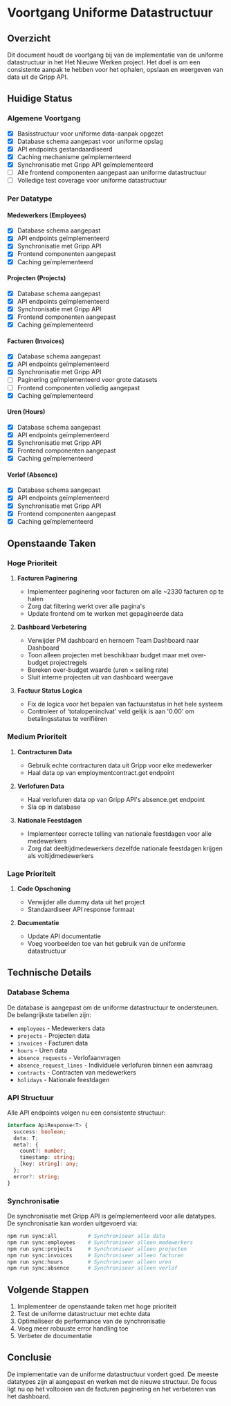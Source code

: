 # Voortgang Uniforme Datastructuur

## Overzicht

Dit document houdt de voortgang bij van de implementatie van de uniforme datastructuur in het Het Nieuwe Werken project. Het doel is om een consistente aanpak te hebben voor het ophalen, opslaan en weergeven van data uit de Gripp API.

## Huidige Status

### Algemene Voortgang
- [x] Basisstructuur voor uniforme data-aanpak opgezet
- [x] Database schema aangepast voor uniforme opslag
- [x] API endpoints gestandaardiseerd
- [x] Caching mechanisme geïmplementeerd
- [x] Synchronisatie met Gripp API geïmplementeerd
- [ ] Alle frontend componenten aangepast aan uniforme datastructuur
- [ ] Volledige test coverage voor uniforme datastructuur

### Per Datatype

#### Medewerkers (Employees)
- [x] Database schema aangepast
- [x] API endpoints geïmplementeerd
- [x] Synchronisatie met Gripp API
- [x] Frontend componenten aangepast
- [x] Caching geïmplementeerd

#### Projecten (Projects)
- [x] Database schema aangepast
- [x] API endpoints geïmplementeerd
- [x] Synchronisatie met Gripp API
- [x] Frontend componenten aangepast
- [x] Caching geïmplementeerd

#### Facturen (Invoices)
- [x] Database schema aangepast
- [x] API endpoints geïmplementeerd
- [x] Synchronisatie met Gripp API
- [ ] Paginering geïmplementeerd voor grote datasets
- [ ] Frontend componenten volledig aangepast
- [x] Caching geïmplementeerd

#### Uren (Hours)
- [x] Database schema aangepast
- [x] API endpoints geïmplementeerd
- [x] Synchronisatie met Gripp API
- [x] Frontend componenten aangepast
- [x] Caching geïmplementeerd

#### Verlof (Absence)
- [x] Database schema aangepast
- [x] API endpoints geïmplementeerd
- [x] Synchronisatie met Gripp API
- [x] Frontend componenten aangepast
- [x] Caching geïmplementeerd

## Openstaande Taken

### Hoge Prioriteit
1. **Facturen Paginering**
   - Implementeer paginering voor facturen om alle ~2330 facturen op te halen
   - Zorg dat filtering werkt over alle pagina's
   - Update frontend om te werken met gepagineerde data

2. **Dashboard Verbetering**
   - Verwijder PM dashboard en hernoem Team Dashboard naar Dashboard
   - Toon alleen projecten met beschikbaar budget maar met over-budget projectregels
   - Bereken over-budget waarde (uren × selling rate)
   - Sluit interne projecten uit van dashboard weergave

3. **Factuur Status Logica**
   - Fix de logica voor het bepalen van factuurstatus in het hele systeem
   - Controleer of 'totalopeninclvat' veld gelijk is aan '0.00' om betalingsstatus te verifiëren

### Medium Prioriteit
1. **Contracturen Data**
   - Gebruik echte contracturen data uit Gripp voor elke medewerker
   - Haal data op van employmentcontract.get endpoint

2. **Verlofuren Data**
   - Haal verlofuren data op van Gripp API's absence.get endpoint
   - Sla op in database

3. **Nationale Feestdagen**
   - Implementeer correcte telling van nationale feestdagen voor alle medewerkers
   - Zorg dat deeltijdmedewerkers dezelfde nationale feestdagen krijgen als voltijdmedewerkers

### Lage Prioriteit
1. **Code Opschoning**
   - Verwijder alle dummy data uit het project
   - Standaardiseer API response formaat

2. **Documentatie**
   - Update API documentatie
   - Voeg voorbeelden toe van het gebruik van de uniforme datastructuur

## Technische Details

### Database Schema
De database is aangepast om de uniforme datastructuur te ondersteunen. De belangrijkste tabellen zijn:

- `employees` - Medewerkers data
- `projects` - Projecten data
- `invoices` - Facturen data
- `hours` - Uren data
- `absence_requests` - Verlofaanvragen
- `absence_request_lines` - Individuele verlofuren binnen een aanvraag
- `contracts` - Contracten van medewerkers
- `holidays` - Nationale feestdagen

### API Structuur
Alle API endpoints volgen nu een consistente structuur:

```typescript
interface ApiResponse<T> {
  success: boolean;
  data: T;
  meta?: {
    count?: number;
    timestamp: string;
    [key: string]: any;
  };
  error?: string;
}
```

### Synchronisatie
De synchronisatie met Gripp API is geïmplementeerd voor alle datatypes. De synchronisatie kan worden uitgevoerd via:

```bash
npm run sync:all          # Synchroniseer alle data
npm run sync:employees    # Synchroniseer alleen medewerkers
npm run sync:projects     # Synchroniseer alleen projecten
npm run sync:invoices     # Synchroniseer alleen facturen
npm run sync:hours        # Synchroniseer alleen uren
npm run sync:absence      # Synchroniseer alleen verlof
```

## Volgende Stappen

1. Implementeer de openstaande taken met hoge prioriteit
2. Test de uniforme datastructuur met echte data
3. Optimaliseer de performance van de synchronisatie
4. Voeg meer robuuste error handling toe
5. Verbeter de documentatie

## Conclusie

De implementatie van de uniforme datastructuur vordert goed. De meeste datatypes zijn al aangepast en werken met de nieuwe structuur. De focus ligt nu op het voltooien van de facturen paginering en het verbeteren van het dashboard.
